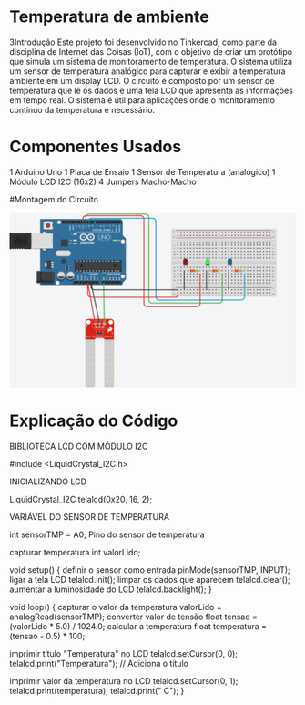 # Temperatura de ambiente

3Introdução
Este projeto foi desenvolvido no Tinkercad, como parte da disciplina de Internet das Coisas (IoT), com
o objetivo de criar um protótipo que simula um sistema de monitoramento de temperatura. O sistema utiliza
um sensor de temperatura analógico para capturar e exibir a temperatura ambiente em um display LCD.
O circuito é composto por um sensor de temperatura que lê os dados e uma tela LCD que apresenta as 
informações em tempo real. O sistema é útil para aplicações onde o monitoramento contínuo da temperatura
é necessário.

# Componentes Usados 

1 Arduino Uno 
1 Placa de Ensaio
1 Sensor de Temperatura (analógico)
1 Módulo LCD I2C (16x2)
4 Jumpers Macho-Macho 

#Montagem do Circuito


![Imagem do Circuito](temperaturasensor.png)

# Explicação do Código


 BIBLIOTECA LCD COM MÓDULO I2C
 
#include <LiquidCrystal_I2C.h>

 INICIALIZANDO LCD
 
LiquidCrystal_I2C telalcd(0x20, 16, 2);


 VARIÁVEL DO SENSOR DE TEMPERATURA
 
int sensorTMP = A0;  Pino do sensor de temperatura

 capturar temperatura
int valorLido;

void setup() {
     definir o sensor como entrada
    pinMode(sensorTMP, INPUT);
     ligar a tela LCD
    telalcd.init();
     limpar os dados que aparecem
    telalcd.clear();
     aumentar a luminosidade do LCD
    telalcd.backlight();
}

void loop() {
     capturar o valor da temperatura
    valorLido = analogRead(sensorTMP);
     converter valor de tensão
    float tensao = (valorLido * 5.0) / 1024.0;
     calcular a temperatura
    float temperatura = (tensao - 0.5) * 100;

   imprimir título "Temperatura" no LCD
    telalcd.setCursor(0, 0);
    telalcd.print("Temperatura"); // Adiciona o título

  imprimir valor da temperatura no LCD
  telalcd.setCursor(0, 1);
  telalcd.print(temperatura);
   telalcd.print(" C");
}
